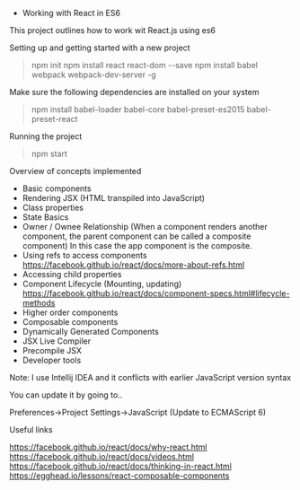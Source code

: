 -  Working with React in ES6

This project outlines how to work wit React.js using es6

Setting up and getting started with a new project

> npm init
> npm install react react-dom --save
> npm install babel webpack webpack-dev-server -g

Make sure the following dependencies are installed on your system

> npm install babel-loader babel-core babel-preset-es2015 babel-preset-react

Running the project

> npm start

Overview of concepts implemented

- Basic components
- Rendering JSX (HTML transpiled into JavaScript)
- Class properties
- State Basics
- Owner / Ownee Relationship (When a component renders another component, the parent component can be called a composite component) In this case the app component is the composite.
- Using refs to access components https://facebook.github.io/react/docs/more-about-refs.html
- Accessing child properties
- Component Lifecycle (Mounting, updating) https://facebook.github.io/react/docs/component-specs.html#lifecycle-methods
- Higher order components
- Composable components
- Dynamically Generated Components
- JSX Live Compiler
- Precompile JSX
- Developer tools

Note: I use Intellij IDEA and it conflicts with earlier JavaScript version syntax

You can update it by going to..

Preferences->Project Settings->JavaScript (Update to ECMAScript 6)

Useful links

https://facebook.github.io/react/docs/why-react.html
https://facebook.github.io/react/docs/videos.html
https://facebook.github.io/react/docs/thinking-in-react.html
https://egghead.io/lessons/react-composable-components
